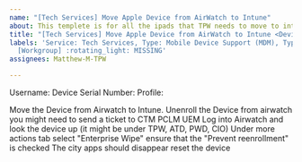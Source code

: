 ```yaml
---
name: "[Tech Services] Move Apple Device from AirWatch to Intune"
about: This templete is for all the ipads that TPW needs to move to intune
title: "[Tech Services] Move Apple Device from AirWatch to Intune <Device Name><Division> "
labels: 'Service: Tech Services, Type: Mobile Device Support (MDM), Type: Operations,
  [Workgroup] :rotating_light: MISSING'
assignees: Matthew-M-TPW

---
```


Username:
Device Serial Number:
Profile:

Move the Device from Airwatch to Intune.
Unenroll the Device from airwatch you might need to send a ticket to CTM PCLM UEM
Log into Airwatch and look the device up (it might be under TPW, ATD, PWD, CIO)
Under more actions tab select "Enterprise Wipe" ensure that the "Prevent reenrollment" is checked
The city apps should disappear
reset the device
